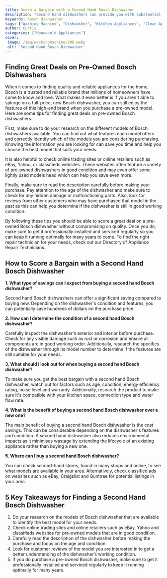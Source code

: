 ```yaml
---
title: Score a Bargain with a Second Hand Bosch Dishwasher
description: "Second hand dishwashers can provide you with substantial cost savings when compared to purchasing a new one Discover the amazing value of a Bosch Dishwasher with our detailed guide and shopping tips"
keywords: bosch dishwasher
tags: ["Washing Machine", "Dishwasher", "Kitchen Appliances", "Clean Appliance", "Appliance Brand"]
author: Curtis
categories: ["Household Appliances"]
cover: 
 image: /img/washingmachine/206.webp
 alt: 'Second Hand Bosch Dishwasher'
---
```

## Finding Great Deals on Pre-Owned Bosch Dishwashers

When it comes to finding quality and reliable appliances for the home, Bosch is a trusted and reliable brand that millions of homeowners have come to know and love. What makes it even better is if you aren't able to splurge on a full-price, new Bosch dishwasher, you can still enjoy the features of this high-end brand when you purchase a pre-owned model. Here are some tips for finding great deals on pre-owned Bosch dishwashers.

First, make sure to do your research on the different models of Bosch dishwashers available. You can find out what features each model offers and correctly identify which of the models you are considering purchasing. Knowing the information you are looking for can save you time and help you choose the best model that suits your needs. 

It is also helpful to check online trading sites or online retailers such as eBay, Yahoo, or classifieds websites. These websites often feature a variety of pre-owned dishwashers in good condition and may even offer some lightly used models head which can help you save even more.

Finally, make sure to read the description carefully before making your purchase. Pay attention to the age of the dishwasher and make sure to check for any hidden damage or malfunctioning parts. Also, look for reviews from other customers who may have purchased that model in the past as this can help you determine if the dishwasher is still in good working condition. 

By following these tips you should be able to score a great deal on a pre-owned Bosch dishwasher without compromising on quality. Once you do, make sure to get it professionally installed and serviced regularly so you can keep it running optimally for many years to come. To find the right repair technician for your needs, check out our Directory of Appliance Repair Technicians.

## How to Score a Bargain with a Second Hand Bosch Dishwasher

**1. What type of savings can I expect from buying a second hand Bosch dishwasher?**
 
Second hand Bosch dishwashers can offer a significant saving compared to buying new. Depending on the dishwasher's condition and features, you can potentially save hundreds of dollars on the purchase price.

**2. How can I determine the condition of a second hand Bosch dishwasher?** 

Carefully inspect the dishwasher's exterior and interior before purchase. Check for any visible damage such as rust or corrosion and ensure all components are in good working order. Additionally, research the specifics of the dishwasher through its model number to determine if the features are still suitable for your needs. 

**3. What should I look out for when buying a second hand Bosch dishwasher?**

To make sure you get the best bargain with a second hand Bosch dishwasher, watch out for factors such as age, condition, energy efficiency rating, noise level and warranty. Additionally, research the product to make sure it's compatible with your kitchen space, connection type and water flow rate. 

**4. What is the benefit of buying a second hand Bosch dishwasher over a new one?**

The main benefit of buying a second hand Bosch dishwasher is the cost savings. This can be considerable depending on the dishwasher's features and condition. A second hand dishwasher also reduces environmental impacts as it minimises wastage by extending the lifecycle of an existing appliance rather than buying a new one.

**5. Where can I buy a second hand Bosch dishwasher?**

You can check second-hand stores, found in many shops and online, to see what models are available in your area. Alternatively, check classified ads on websites such as eBay, Craigslist and Gumtree for potential listings in your area.

## 5 Key Takeaways for Finding a Second Hand Bosch Dishwasher 
1. Do your research on the models of Bosch dishwasher that are available to identify the best model for your needs.
2. Check online trading sites and online retailers such as eBay, Yahoo and classifieds websites for pre-owned models that are in good condition. 
3. Carefully read the description of the dishwasher before making the purchase and focus on the age and condition.
4. Look for customer reviews of the model you are interested in to get a better understanding of the dishwasher’s working condition. 
5. If you do purchase a pre-owned Bosch dishwasher, make sure to get it professionally installed and serviced regularly to keep it running optimally for many years.

